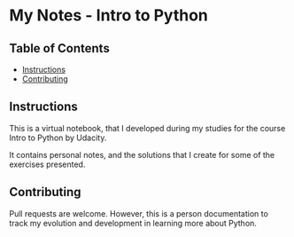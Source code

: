 # My Notes - Intro to Python 

## Table of Contents

* [Instructions](#instructions)
* [Contributing](#contributing)


## Instructions

This is a virtual notebook, that I developed during my studies for the course Intro to Python by Udacity. 

It contains personal notes, and the solutions that I create for some of the exercises presented. 

## Contributing

Pull requests are welcome. 
However, this is a person documentation to track my evolution and development in learning more about Python.
